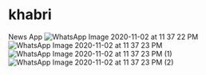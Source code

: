# khabri
News App
![WhatsApp Image 2020-11-02 at 11 37 22 PM](https://user-images.githubusercontent.com/73273140/98284079-96dd4000-1fc6-11eb-9023-458833924ca4.jpeg)
![WhatsApp Image 2020-11-02 at 11 37 23 PM](https://user-images.githubusercontent.com/73273140/98284086-9ba1f400-1fc6-11eb-8364-37f46256e8cd.jpeg)
![WhatsApp Image 2020-11-02 at 11 37 23 PM (1)](https://user-images.githubusercontent.com/73273140/98284096-a0ff3e80-1fc6-11eb-8943-38d789a39e7e.jpeg)
![WhatsApp Image 2020-11-02 at 11 37 23 PM (2)](https://user-images.githubusercontent.com/73273140/98284113-a8264c80-1fc6-11eb-9866-e3c05a160efe.jpeg)
